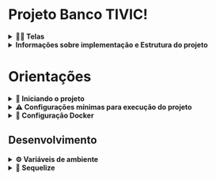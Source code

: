 # Projeto Banco TIVIC!

<details>
<summary><strong>👨‍💻 Telas</strong></summary><br />

  **Tela Home**
  ![Exemplo app front](assets/home.png)

  **Tela Consultar Saldo**
  ![Exemplo app front](assets/cosultar-saldo.png)

  **Tela Consultar Saldo - Mostrando Saldo**
  ![Exemplo app front](assets/saldo.png)

  **Tela de Deposito**
  ![Exemplo app front](assets/deposito.png)

  **Tela de Saque - Simulando Conta Errada**
  ![Exemplo app front](assets/saque-erro-conta-errada.png)


</details>

<details>
<summary><strong> Informações sobre implementação e Estrutura do projeto </strong></summary><br />


<strong>Informações sobre implementação</strong>


1️⃣  **Arquitetura Utilizada**

- A arquitetura utilizada no problema proposto foi a arquitetura MVC (Model-View-Controller) no backend com NodeJs e Angular no frontend. A arquitetura MVC separa as responsabilidades das diferentes partes da aplicação web, sendo o modelo responsável por representar os dados e a lógica de negócio, a visão responsável por exibir as informações e o controlador responsável por intermediar a comunicação entre o modelo e a visão. O Angular, por sua vez, é um framework de desenvolvimento web que utiliza a arquitetura de componentes, onde cada componente é responsável por uma parte da interface do usuário e sua lógica de negócio, por ser a primeira vez que utilizo o Agular não sei especificar se seguir um padrão no front-end.

2️⃣ **Problema Relevante**
- Houve um problema relevante com o CROS (Cross-Origin Resource Sharing) na implementação do backend em Node.js. O CROS é uma política de segurança implementada pelos navegadores para evitar que scripts mal-intencionados acessem recursos de outros domínios. O problema ocorreu quando o frontend, rodando em um domínio diferente, tentou acessar recursos no backend, o que causou um erro de CROS.

- Para solucionar esse problema, foi necessário habilitar o CROS no servidor Node.js por meio de pacotes de middleware, o cors. Esses pacote permite configurar o servidor para permitir o acesso a recursos de outros domínios, garantindo a segurança da aplicação. Dessa forma, foi possível resolver o problema de CROS e permitir que o frontend acessasse os recursos do backend sem erros.


<strong>O projeto é composto de 4 entidades importantes para sua estrutura</strong>


1️⃣ **Banco de dados:**
  - Será um container docker MySQL já configurado no docker-compose através de um serviço definido como `db`.
  - Tem o papel de fornecer dados para o serviço de _backend_.
  - Você também pode conectar a um Cliente MySQL (Workbench, Beekeeper, DBeaver e etc), colocando as credenciais configuradas no docker-compose no serviço `db`.

2️⃣ **Back-end:**
 - Deve rodar na porta `3000`, pois o front-end vai fazer as requisições para ele nessa porta;

3️⃣ **Front-end:**
  - O front se comunica com serviço de back-end pela url `http://localhost:3000` através dos endpoints construidos.

4️⃣ **Docker:**
  - O `docker-compose` tem a responsabilidade de unir os serviços conteinerizados (backend e db) e subir o projeto completo com o comando `npm run compose:up` ou `npm run compose:up:dev`;

</details>

# Orientações

<details>
<summary><strong> 🔰 Iniciando o projeto</strong></summary><br />

  1. Clone o repositório `Usar link SSH`

- Entre na pasta do repositório que você acabou de clonar:
  * `cd project-tivic-bank`
  * --> `cd app/backend` para acessar o Back-End
  * --> `cd app/frontend/tivic-bank-frontend` para acessar o Front-End

  2. Instale as dependências, em ambos os diretorios
  * `npm install`


</details>

<details>
<summary><strong> ⚠️ Configurações mínimas para execução do projeto</strong></summary><br />

Na sua máquina você deve ter:

 - Sistema Operacional Distribuição Unix
 - Node versão 16
 - Docker
 - Docker-compose versão >=1.29.2

➡️ O `node` deve ter versão igual ou superior à `16.14.0 LTS`:
  - Para instalar o nvm, [acesse esse link](https://github.com/nvm-sh/nvm#installing-and-updating);
  - Rode os comandos abaixo para instalar a versão correta de `node` e usá-la:
    - `nvm install 16.14 --lts`
    - `nvm use 16.14`
    - `nvm alias default 16.14`

➡️ O`docker-compose` deve ter versão igual ou superior à`ˆ1.29.2`:
  * Use esse [link de referência para realizar a instalação corretamente no ubuntu](https://app.betrybe.com/learn/course/5e938f69-6e32-43b3-9685-c936530fd326/module/94d0e996-1827-4fbc-bc24-c99fb592925b/section/5987fa2d-0d04-45b2-9d91-1c2ffce09862/day/2f1a5c4d-74b1-488a-8d9b-408682c93724/lesson/b883b81d-21f6-4b60-aa62-8508f6017ea0);
  * Acesse o [link da documentação oficial com passos para desinstalar](https://docs.docker.com/compose/install/#uninstallation) caso necessário.

</details>

<details>
<summary><strong>🐳 Configuração Docker</strong></summary><br />

  ### Docker e Docker-compose

  ⚠ O docker-compose precisa estar na versão 1.29 ou superior.  ⚠
[Veja aqui a documentação para atualizar o docker-compose.](https://docs.docker.com/compose/install/)

</details>


## Desenvolvimento

<details id='Variaveis-de-ambiente'>
<summary><strong> ⚙️ Variáveis de ambiente </strong></summary><br />

  **No diretório `/` renomeie o arquivo `.env.example` para `.env` e configure os valores de acordo com o cenário do seu ambiente (credenciais de banco de dados, secrets desejadas e etc)**. Isso vai permitir que você inicialize a aplicação fora do _container_ e ela se conecte com seu banco local caso deseje.
 > `./env.example`
  ```txt
  MYSQL_USER=root
  MYSQL_PASSWORD=*@sql8Ab4tr20
  MYSQL_DATABASE=tivic_bank_db
  MYSQL_HOST="127.0.0.1"
  MYSQL_DIALECT=mysql
  MYSQL_PORT=3306
  HOSTNAME=localhost
  PORT=3001
  API_PORT=3000
  ```

</details>

<details id='sequelize'>
  <summary><strong>🎲 Sequelize</strong></summary>
  <br/>

  ⚠️ O `package.json` do diretório `/` contém um script `db:reset` que é responsável por "dropar" o banco, recriar e executar as _migrations_ e _seeders_. Você pode executá-lo com o commando `npm run db:reset` se por algum motivo precisar recriar a base de dados;

  ⚠️ **O sequelize já foi inicializado, portanto NÃO é necessário executar o `sequelize init` novamente**

</details>